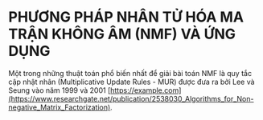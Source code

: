 # PHƯƠNG PHÁP NHÂN TỬ HÓA MA TRẬN KHÔNG ÂM (NMF) VÀ ỨNG DỤNG
Một trong những thuật toán phổ biến nhất để giải bài toán NMF là quy tắc cập nhật nhân (Multiplicative Update Rules - MUR) được đưa ra bởi Lee và Seung vào năm 1999 và 2001 [https://example.com](https://www.researchgate.net/publication/2538030_Algorithms_for_Non-negative_Matrix_Factorization).
